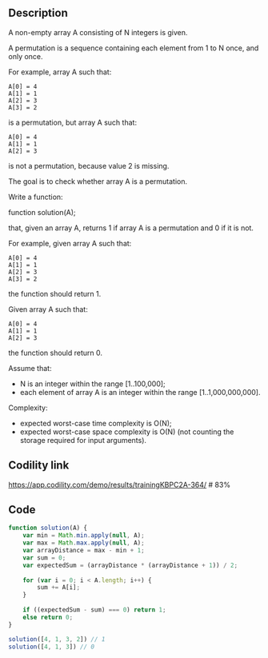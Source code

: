 ## Description
A non-empty array A consisting of N integers is given.

A permutation is a sequence containing each element from 1 to N once, and only once.

For example, array A such that:

    A[0] = 4
    A[1] = 1
    A[2] = 3
    A[3] = 2
is a permutation, but array A such that:

    A[0] = 4
    A[1] = 1
    A[2] = 3
is not a permutation, because value 2 is missing.

The goal is to check whether array A is a permutation.

Write a function:

function solution(A);

that, given an array A, returns 1 if array A is a permutation and 0 if it is not.

For example, given array A such that:

    A[0] = 4
    A[1] = 1
    A[2] = 3
    A[3] = 2
the function should return 1.

Given array A such that:

    A[0] = 4
    A[1] = 1
    A[2] = 3
the function should return 0.

Assume that:
- N is an integer within the range [1..100,000];
- each element of array A is an integer within the range [1..1,000,000,000].

Complexity:
- expected worst-case time complexity is O(N);
- expected worst-case space complexity is O(N) (not counting the storage required for input arguments).

## Codility link
https://app.codility.com/demo/results/trainingKBPC2A-364/ # 83%

## Code
```javascript
function solution(A) {
    var min = Math.min.apply(null, A);
    var max = Math.max.apply(null, A);
    var arrayDistance = max - min + 1;
    var sum = 0;
    var expectedSum = (arrayDistance * (arrayDistance + 1)) / 2;
    
    for (var i = 0; i < A.length; i++) {
        sum += A[i];
    }
    
    if ((expectedSum - sum) === 0) return 1;
    else return 0;
}

solution([4, 1, 3, 2]) // 1
solution([4, 1, 3]) // 0
```